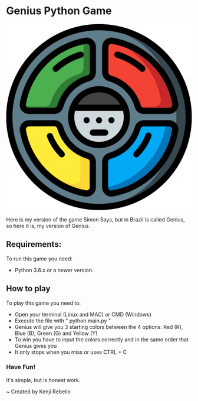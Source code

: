 # Genius Python Game

![genius](genius.png)

Here is my version of the game Simon Says, but in Brazil is called Genius, so here it is, my version of Genius.

## Requirements:
To run this game you need:

- Python 3.6.x or a newer version.

## How to play
To play this game you need to:

- Open your terminal (Linux and MAC) or CMD (Windows)
- Execute the file with " python main.py "
- Genius will give you 3 starting colors between the 4 options: Red (R), Blue (B), Green (G) and Yellow (Y)
- To win you have to input the colors correctly and in the same order that Genius gives you
- It only stops when you miss or uses CTRL + C

### Have Fun!

It's simple, but is honest work.

~ Created by Kenji Rebello